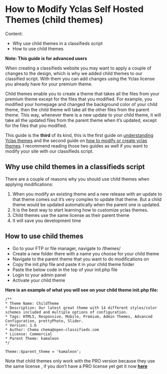 
# How to Modify Yclas Self Hosted Themes (child themes)

Content:
-   Why use child themes in a classifieds script
-   How to use child themes 

**Note: This guide is for advanced users**

When creating a classifieds website you may want to apply a couple of changes to the design, which is why we added child themes to our classified script. With them you can add changes using the Yclas license you already have for your premium theme.

Child themes enable you to create a theme that takes all the files from your premium theme except for the files that you modified. 
For example, you modified your homepage and changed the background color of your child theme, then the child theme will take all the other files from the parent theme. This way, whenever there is a new update to your child theme, it will take all the updated files from the parent theme when it’s updated, except for the files that you modified.

This guide is the **third** of its kind, this is the first guide on  [understanding Yclas themes](Technical-understanding-yclas-themes.md)  and the second guide on  [how to modify or create yclas themes](Technical-modify-or-create-a-theme.md). I recommend reading those two guides as well if you want to modify your site with our classifieds script.

## Why use child themes in a classifieds script

There are a couple of reasons why you should use child themes when applying modifications:

1.  When you modify an existing theme and a new release with an update to that theme comes out it’s very complex to update that theme. But a child theme would be updated automatically when the parent one is updated.
2.  It is the best way to start learning how to customize yclas themes.
3.  Child themes use the same license as their parent theme
4.  It will save you development time

## How to use child themes

-   Go to your FTP or file manager, navigate to /themes/
-   Create a new folder there with a name you choose for your child theme
-   Navigate to the parent theme that you want to do modifications on
-   Copy the init.php file and paste it in your child theme folder
-   Paste the below code in the top of your init.php file
-   Login to your admin panel
-   Activate your child theme

**Here is an example of what you will see on your child theme init.php file:**

```
/**
* Theme Name: ChildTheme
* Description: Our latest great theme with 14 different styles/color schemes included and multiple options of configuration. 
* Tags: HTML5, Responsive, Mobile, Premium, Admin Themes, Advanced Configuration, prettyPhoto, Slider.
* Version: 1.6 
* Author: Chema chema@open-classifieds.com
* License: Commercial 
* Parent Theme: kamaleon
*/

Theme::$parent_theme = 'kamaleon';

```
  
Note that child themes only work with the PRO version because they use the same license , if you don’t have a PRO license yet get it now  **[here](https://yclas.com/self-hosted.html)**
